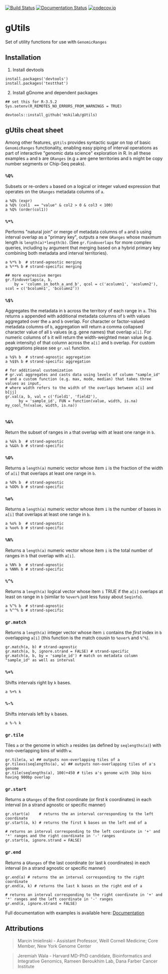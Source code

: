 [![Build Status](https://travis-ci.org/mskilab/gUtils.svg?branch=master)](https://travis-ci.org/mskilab/gUtils)
[![Documentation Status](https://readthedocs.org/projects/gutils/badge/?version=latest)](https://readthedocs.org/projects/gutils/?badge=latest)
[![codecov.io](https://img.shields.io/codecov/c/github/mskilab/gUtils.svg)](https://codecov.io/github/mskilab/gUtils?branch=master)

gUtils
=======

Set of utility functions for use with `GenomicRanges`



Installation
------------

1. Install devtools

```{r}
install.packages('devtools')
install.packages('testthat')
```
2. Install gGnome and dependent packages

```{r}
## set this for R-3.5.2 
Sys.setenv(R_REMOTES_NO_ERRORS_FROM_WARNINGS = TRUE)

devtools::install_github('mskilab/gUtils)
```

gUtils cheat sheet 
------------------

Among other features, `gUtils` provides syntactic sugar on top of basic `GenomicRanges` functionality, enabling easy piping of interval operations as part of interactive "genomic data science" exploration in R. In all these examples `a` and `b` are `GRanges` (e.g `a` are gene territories and `b` might be copy number segments or Chip-Seq peaks). 

### `%Q%`

Subsets or re-orders `a` based on a logical or integer valued expression that operates on the `GRanges` metadata columns of `a`.  
```{r}
a %Q% (expr)
a %Q% (col1  == "value" & col2 > 0 & col3 < 100)
a %Q% (order(col1))  
```


### `%*%`

Performs "natural join" or merge of metadata columns of `a` and `b` using interval overlap as a "primary key", outputs a new `GRanges` whose maximum length is `length(a)*length(b)`. (See `gr.findoverlaps` for more complex queries, including `by` argument that merging based on a hybrid primary key combining both metadata and interval territories).
```{r}	 	  
a %*% b  # strand-agnostic merging
a %**% b # strand-specific merging

## more expressive merges
gr.findoverlaps(a, b, 
    by = 'column_in_both_a_and_b', qcol = c('acolumn1', 'acolumn2'), scol = c('bcolumn1', 'bcolumn2'))	     
```


### `%$%`
Aggregates the metadata in `b` across the territory of each range in `a`.  This returns `a` appended with additional metadata columns of `b` with values aggregated over the `a` and `b` overlap. For character or factor-valued metadata columns of `b`, aggregation will return a comma collapsed character value of all `b` values (e.g. gene names) that overlap `a[i]`. For numeric columns of `b` it will return the width-weighted mean value (e.g. peak intensity) of that column across the  `a[i]` and `b` overlap.  For custom aggregations please see `gr.val` function. 
```{r}	   
a %$% b  # strand-agnostic aggregation
a %$$% b # strand-specific aggregation

# for additional customization
# gr.val aggregates and casts data using levels of column "sample_id"				   
# and a custom function (e.g. max, mode, median) that takes three values as input,
# where width refers to the width of the overlaps between a[i] and b[jj]
gr.val(a, b, val = c('field1', 'field2'),
      by = 'sample_id', FUN = function(value, width, is.na) my_cool_fn(value, width, is.na))
	

```

### `%&%`
Return the subset of ranges in `a` that overlap with at least one range in `b`.
```{r}
a %&% b  # strand-agnostic
a %&&% b # strand-specific
```

### `%O%`
Returns a `length(a)` numeric vector whose item `i` is the fraction of the width of `a[i]` that overlaps at least one range in `b`.
```{r}
a %O% b  # strand-agnostic
a %OO% b # strand-specific
```


### `%o%`
Returns a `length(a)` numeric vector whose item `i` is the number of bases in `a[i]` that overlaps at least one range in `b`.
```{r}
a %o% b  # strand-agnostic
a %oo% b # strand-specific
```


### `%N%`
Returns a `length(a)` numeric vector whose item `i` is the total number of ranges in `b` that overlap with `a[i]`.
```{r}
a %N% b  # strand-agnostic
a %NN% b # strand-specific
```

### `%^%`
Returns a `length(a)` logical vector whose item `i` TRUE if the  `a[i]` overlaps at least on range in `b` (similar to `%over%` just less fussy about `Seqinfo`).
```{r}
a %^% b  # strand-agnostic
a %^^% b # strand-specific
```

### `gr.match`
Returns a `length(a)` integer vector whose item `i` contains the *first* index in `b` overlapping `a[i]` (this function is the match cousin to `%over%` and `%^%`).
```{r}
gr.match(a, b) # strand-agnostic
gr.match(a, b, ignore.strand = FALSE) # strand-specific	
gr.match(a, b, by = 'sample_id') # match on metadata column "sample_id" as well as interval
```

### `%+%`
Shifts intervals right by `k` bases.
```{r}
a %+% k
```

### `%-%`
Shifts intervals left by `k` bases.
```{r}
a %-% k 
```

### `gr.tile`
Tiles `a` or the genome in which `a` resides (as defined by `seqlengths(a)`) with non-overlapping bins of width `w`.
```{r}	  
gr.tile(a, w) ## outputs non-overlapping tiles of a
gr.tilexs(seqlengths(a), w) ## outputs non-overlapping tiles of a's genome
gr.tile(seqlengths(a), 100)+450 # tiles a's genome with 1kbp bins having 900bp overlap
```

### `gr.start`
Returns a `GRanges` of the first coordinate (or first k coordinates) in each interval (in a strand agnostic or specific manner)
```{r}	  
gr.start(a)    # returns the an interval corresponding to the left coordinate
gr.start(a, k) # returns the first k bases on the left end of a
  
# returns an interval corresponding to the left coordinate in '+' and '*' ranges and the right coordinate in '-' ranges
gr.start(a, ignore.strand = FALSE) 
```

### `gr.end`
Returns a `GRanges` of the last coordinate (or last k coordinates) in each interval (in a strand agnostic or specific manner)
```{r}	  
gr.end(a) # returns the an interval corresponding to the right coordinate
gr.end(a, k) # returns the last k bases on the right end of a

# returns an interval corresponding to the right coordinate in '+' and '*' ranges and the left coordinate in '-' ranges
gr.end(a, ignore.strand = FALSE) 
```


Full documentation with examples is available here: [Documentation][docs]

Attributions
------------
> Marcin Imielinski - Assistant Professor, Weill Cornell Medicine; Core Member, New York Genome Center

> Jeremiah Wala - Harvard MD-PhD candidate, Bioinformatics and Integrative Genomics, Rameen Beroukhim Lab, Dana Farber Cancer Institute

[license]: https://github.com/mskilab/gUtils/blob/master/LICENSE
[docs]: http://gutils.readthedocs.org/en/latest/index.html

